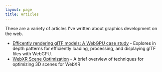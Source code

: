 ```yaml
---
layout: page
title: Articles
---
```


These are a variety of articles I've written about graphics development on the web.

 - [Efficently rendering glTF models: A WebGPU case study](webgpu-gltf-case-study/) - Explores in depth patterns for efficiently loading, processing, and displaying glTF files with WebGPU.
 - [WebXR Scene Optimization](/webxr-scene-optimization/) - A brief overview of techniques for optimizing 3D scenes for WebXR